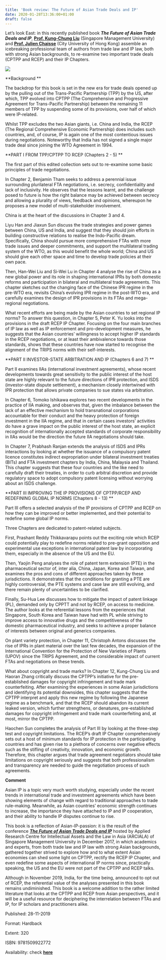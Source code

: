```yaml
---
title: 'Book review: The Future of Asian Trade Deals and IP'
date: 2020-01-28T13:36:00+01:00
draft: false
---
```


Let’s look East: in this recently published book **_The Future of Asian Trade Deals and IP_**, [**Prof. Kung-Chung Liu**](https://www.smu.edu.sg/faculty/profile/108841/LIU-Kung-Chung) (Singapore Management University) and [**Prof. Julien Chaisse**](https://www.cityu.edu.hk/slw/people/people_chaisse_julien.html) (City University of Hong Kong) assemble an icebreaking professional team of authors from trade law and IP law, both with strong Asian backgrounds, to re-examine two important trade deals (CPTPP and RCEP) and their IP Chapters. 

  

[![](https://1.bp.blogspot.com/-7jgvf_4jW44/XjAiwLoJNJI/AAAAAAAABKM/D-Xr5jPeQ6s4byFRROaAkEa2G1_wNClAQCLcBGAsYHQ/s320/IMG_7731.JPG)](https://1.bp.blogspot.com/-7jgvf_4jW44/XjAiwLoJNJI/AAAAAAAABKM/D-Xr5jPeQ6s4byFRROaAkEa2G1_wNClAQCLcBGAsYHQ/s1600/IMG_7731.JPG)

  

**Background **

  

The backdrop for this book is set in the new era for trade deals opened up by the pulling out of the Trans-Pacific Partnership (TPP) by the US, after which, TPP evolved into CPTPP (The Comprehensive and Progressive Agreement for Trans-Pacific Partnership) between the remaining 11 members of TPP by suspending some of its provisions, over half of which were IP-related.

  

Whilst TPP excludes the two Asian giants, i.e. China and India, the RCEP (The Regional Comprehensive Economic Partnership) does includes such countries, and, of course, IP is again one of the most contentious issues during negotiations. Noteworthy that India has not signed a single major trade deal since joining the WTO Agreement in 1994. 

  

**PART I FROM TPP/CPTPP TO RCEP (Chapters 2 - 5) **

  

The first part of this edited collection sets out to re-examine some basic principles of trade negotiations. 

  

In Chapter 2, Benjamin Tham seeks to address a perennial issue surrounding plurilateral FTA negotiations, i.e. secrecy, confidentiality and lack of inclusivity. He observes that the lessons learnt, and the challenge posed to future is how the right balance may be achieved between secrecy and allowing a plurality of views, feedback and opinions, whereupon he proposes a new model of multi-stakeholder involvement. 

  

China is at the heart of the discussions in Chapter 3 and 4. 

  

Liyu Han and Jiaxun Sun discuss the trade strategies and power games between China, US and India, and suggest that they should join efforts in building constructive relations to realise the Indo-Pacific dream. Specifically, China should pursue more comprehensive FTAs with more trade issues and deeper commitments, and support the multilateral trading system of the WTO, as this would benefit the whole world; China and US should give each other space and time to develop trade policies at their own pace. 

  

Then, Han-Wei Liu and Si-Wei Lu in Chapter 4 analyse the rise of China as a new global power and its role in shaping international IPRs by both domestic reforms and participation in bilateral and multilateral trade agreements. This chapter sketches out the changing face of the Chinese IPR regime in the pre-WTO era, revisits China’s evolving IPR regime in the post-WTO era, and carefully examines the design of IPR provisions in its FTAs and mega-regional negotiations. 

  

What recent efforts are being made by the Asian countries to set regional IP norms? To answer this question, in Chapter 5, Peter K. Yu looks into the provisions in the draft RCEP IP Chapter. Focusing on the four main branches of IP law as well as IP enforcement and pro-development measures, he suggests that the Asian countries’ willingness to accept higher IP standards in the RCEP negotiations, or at least their ambivalence towards those standards, shows that these countries have now started to recognise the alignment of the TRIPS norms with their self-interests. 

  

**PART II INVESTOR-STATE ARBITRATION AND IP (Chapters 6 and 7) **

  

Part II examines IIAs (international investment agreements), whose recent developments towards great sensitivity to the public interest of the host state are highly relevant to the future directions of IPR protection, and ISDS (investor-state dispute settlement), a mechanism closely intertwined with IPR protection that allows private companies to sue states via arbitration. 

  

In Chapter 6, Tomoko Ishikawa explores two recent developments in the practice of IIA making, and observes that, given the imbalance between the lack of an effective mechanism to hold transnational corporations accountable for their conduct and the heavy protection of foreign investment in the IIA regime, and that in certain cases investors’ activities do have a grave impact on the public interest of the host state, an explicit recognition of internationally accepted standards of corporate responsibility in IIAs would be the direction the future IIA negotiations should take. 

  

In Chapter 7, Prabhash Ranjan extends the analysis of ISDS and IPRs interactions by looking at whether the issuance of a compulsory patent licence constitutes indirect expropriation under bilateral investment treaties (BITs) and FTA investment chapters by India, China, Malaysia and Thailand. This chapter suggests that these four countries and the like need to carefully draft their treaties, in order to curb arbitral discretion and provide regulatory space to adopt compulsory patent licensing without worrying about an ISDS challenge. 

  

**PART III IMPROVING THE IP PROVISIONS OF CPTPP/RCEP AND REDEFINING GLOBAL IP NORMS (Chapters 8 - 13) **

  

Part III offers a selected analysis of the IP provisions of CPTPP and RCEP on how they can be improved or better implemented, and their potential to redefine some global IP norms. 

  

Three Chapters are dedicated to patent-related subjects. 

  

First, Prashant Reddy Thikkavarapu points out the exciting role which RCEP could potentially play to redefine norms related to pre-grant opposition and experimental use exceptions in international patent law by incorporating them, especially in the absence of the US and the EU. 

  

Then, Yaojin Peng analyses the role of patent term extension (PTE) in the pharmaceutical sector of, inter alia, China, Japan, Korea and Taiwan, and examines the pros and cons of different approaches taken by these jurisdictions. It demonstrates that the conditions for granting a PTE are highly controversial, the PTE systems and case law are still evolving, and there remain plenty of uncertainties to be clarified. 

  

Finally, Su-Hua Lee discusses how to mitigate the impact of patent linkage (PL), demanded only by CPPTT and not by RCEP, on access to medicine. The author looks at the referential lessons from the experiences that Singapore, South Korea and Taiwan have had with PL while striving to improve access to innovative drugs and the competitiveness of the domestic pharmaceutical industry, and seeks to achieve a proper balance of interests between original and generics companies. 

  

On plant variety protection, in Chapter 11, Christoph Antons discusses the rise of IPRs in plant material over the last few decades, the expansion of the International Convention for the Protection of New Varieties of Plants (UPOV) since the TRIPS Agreement, and the considerable impact of current FTAs and negotiations on these trends. 

  

What about copyright and trade marks? In Chapter 12, Kung-Chung Liu and Haoran Zhang critically discuss the CPTPP’s initiative for the pre-established damages for copyright infringement and trade mark counterfeiting. After examining the experiences in some Asian jurisdictions and identifying its potential downsides, this chapter suggests that the CPTPP interpret and apply this new regime by following the Japanese regime as a benchmark, and that the RCEP should abandon its current leaked version, which further strengthens, or denatures, pre-established damages for copyright infringement and trade mark counterfeiting and, at most, mirror the CPTPP. 

  

Haochen Sun completes the analysis of Part III by looking at the three-step test and copyright limitations. The RCEP’s draft IP Chapter comprehensively sets out a host of minimum standards for IP protection in the participating countries and has given rise to a plethora of concerns over negative effects such as the stifling of creativity, innovation, and economic growth. Therefore, this chapter argues that trade agreement negotiators should take limitations on copyright seriously and suggests that both professionalism and transparency are needed to guide the negotiation process of such agreements. 

  

**Comment**

  

Asian IP is a topic very much worth studying, especially under the recent trends in international trade and investment agreements which have been showing elements of change with regard to traditional approaches to trade rule-making. Meanwhile, as Asian countries’ economic strength continues to increase, the importance they have attached to IP and IP cooperation, and their ability to handle IP disputes continue to rise. 

  

This book is a reflection of Asian-IP-passion: it is the result of the conference [**_The Future of Asian Trade Deals and IP_**](https://arciala.smu.edu.sg/conference/smuconference-the-future-of-asian-trade-deals-and-ip) hosted by Applied Research Centre for Intellectual Assets and the Law in Asia (ARCIALA) of Singapore Management University in December 2017, in which academics and experts, from both trade law and IP law with strong Asian backgrounds, gathered together strived to explore how and to what extent Asian economies can shed some light on CPTPP, rectify the RCEP IP Chapter, and even redefine some aspects of international IP norms since, practically speaking, the US and the EU were not part of the CPTPP and RCEP talks. 

  

Although in November 2019, India, for the time being, announced to opt out of RCEP, the referential value of the analyses presented in this book remains undiminished. This book is a welcome addition to the rather limited literature that looks at the CPTPP and RCEP from Asian perspectives, and it will be a useful resource for deciphering the interrelation between FTAs and IP, for IP scholars and practitioners alike. 

  

  

  

  

Published: 28-11-2019 

  

Format: Hardback 

  

Extent: 320 

  

ISBN: 9781509922772 

  

Availability: check [**here**](https://www.bloomsburyprofessional.com/uk/the-future-of-asian-trade-deals-and-ip-9781509922772/)